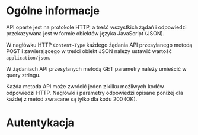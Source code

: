 # Ogólne informacje
API oparte jest na protokole HTTP, a treść wszystkich żądań i odpowiedzi przekazywana
jest w formie obiektów języka JavaScript (JSON).

W nagłówku HTTP `Content-Type` każdego żądania API przesyłanego metodą POST
i zawierającego w treści obiekt JSON należy ustawić wartość `application/json`.

W żądaniach API przesyłanych metodą GET parametry należy umieścić w query stringu.

Każda metoda API może zwrócić jeden z kilku możliwych kodów odpowiedzi HTTP.
Nagłówki i parametry odpowiedzi opisane poniżej dla każdej z metod zwracane są tylko
dla kodu 200 (OK).

# Autentykacja
<SecurityDefinitions />
